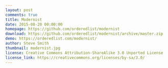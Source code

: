 ```yaml
---
layout: post
comments: true
title: Modernist
date: 2015-08-20 00:00:00
homepage: https://github.com/orderedlist/modernist
download: https://github.com/orderedlist/modernist/archive/master.zip
demo: https://orderedlist.com/modernist/
author: Steve Smith
thumbnail: modernist.jpg
license: Creative Commons Attribution-ShareAlike 3.0 Unported License
license_link: https://creativecommons.org/licenses/by-sa/3.0/
---
```

